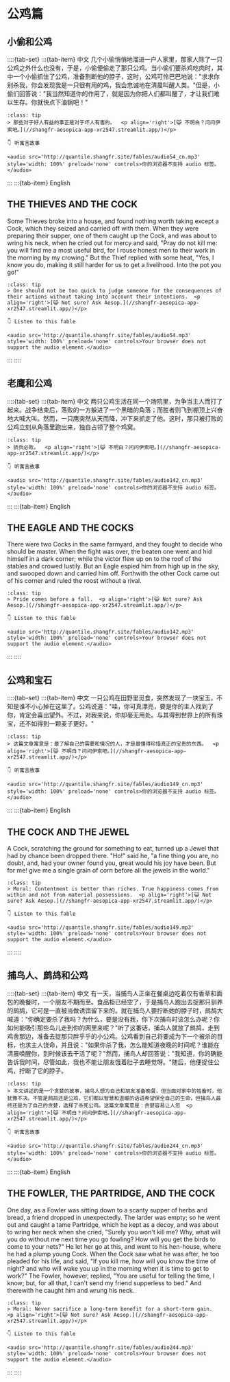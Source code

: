 # 公鸡篇

## 小偷和公鸡


::::{tab-set}
:::{tab-item} 中文
几个小偷悄悄地溜进一户人家里，那家人除了一只公鸡之外什么也没有，于是，小偷便偷走了那只公鸡。当小偷们要杀鸡吃肉时，其中一个小偷抓住了公鸡，准备割断他的脖子，这时，公鸡可怜巴巴地说："求求你别杀我，你会发现我是一只很有用的鸡，我会忠诚地在清晨叫醒人类。"但是，小偷们回答说："我当然知道你的作用了，就是因为你把人们都叫醒了，才让我们难以生存。你就快点下油锅吧！"

```{admonition} **寓意**
:class: tip
> 那些对于好人有益的事正是对于坏人有害的。  <p align='right'>[😺 不明白？问问伊索吧。](//shangfr-aesopica-app-xr2547.streamlit.app/)</p>

👇 听寓言故事

<audio src='http://quantile.shangfr.site/fables/audio54_cn.mp3'  style='width: 100%' preload='none' controls>你的浏览器不支持 audio 标签。</audio>

```

 
:::
:::{tab-item} English
## THE THIEVES AND THE COCK

Some Thieves broke into a house, and found nothing worth taking except a Cock, which they seized and carried off with them. When they were preparing their supper, one of them caught up the Cock, and was about to wring his neck, when he cried out for mercy and said, "Pray do not kill me: you will find me a most useful bird, for I rouse honest men to their work in the morning by my crowing." But the Thief replied with some heat, "Yes, I know you do, making it still harder for us to get a livelihood. Into the pot you go!"

```{admonition} **Moral**
:class: tip
> One should not be too quick to judge someone for the consequences of their actions without taking into account their intentions.  <p align='right'>[😺 Not sure? Ask Aesop.](//shangfr-aesopica-app-xr2547.streamlit.app/)</p>

👇 Listen to this fable

<audio src='http://quantile.shangfr.site/fables/audio54.mp3'  style='width: 100%' preload='none' controls>Your browser does not support the audio element.</audio>

```

 
:::
::::
    
## 老鹰和公鸡


::::{tab-set}
:::{tab-item} 中文
两只公鸡生活在同一个场院里，为争当主人而打了起来。战争结束后，落败的一方躲进了一个黑暗的角落；而胜者则飞到棚顶上兴奋地大喊大叫。然而，一只鹰突然从天而降，冲下来抓走了他。这时，那只被打败的公鸡立刻从角落里跑出来，独自占领了整个鸡窝。

```{admonition} **寓意**
:class: tip
> 骄兵必败。  <p align='right'>[😺 不明白？问问伊索吧。](//shangfr-aesopica-app-xr2547.streamlit.app/)</p>

👇 听寓言故事

<audio src='http://quantile.shangfr.site/fables/audio142_cn.mp3'  style='width: 100%' preload='none' controls>你的浏览器不支持 audio 标签。</audio>

```

 
:::
:::{tab-item} English
## THE EAGLE AND THE COCKS

There were two Cocks in the same farmyard, and they fought to decide who should be master. When the fight was over, the beaten one went and hid himself in a dark corner; while the victor flew up on to the roof of the stables and crowed lustily. But an Eagle espied him from high up in the sky, and swooped down and carried him off. Forthwith the other Cock came out of his corner and ruled the roost without a rival.

```{admonition} **Moral**
:class: tip
> Pride comes before a fall.  <p align='right'>[😺 Not sure? Ask Aesop.](//shangfr-aesopica-app-xr2547.streamlit.app/)</p>

👇 Listen to this fable

<audio src='http://quantile.shangfr.site/fables/audio142.mp3'  style='width: 100%' preload='none' controls>Your browser does not support the audio element.</audio>

```

 
:::
::::
    
## 公鸡和宝石


::::{tab-set}
:::{tab-item} 中文
一只公鸡在田野里觅食，突然发现了一块宝玉，不知是谁不小心掉在这里了。公鸡说道："哇，你可真漂亮，要是你的主人找到了你，肯定会喜出望外。不过，对我来说，你却毫无用处。与其得到世界上的所有珠宝，还不如得到一颗麦子更好。"

```{admonition} **寓意**
:class: tip
> 这篇文章寓意是：最了解自己的需要和情况的人，才是最懂得珍惜真正的宝贵的东西。  <p align='right'>[😺 不明白？问问伊索吧。](//shangfr-aesopica-app-xr2547.streamlit.app/)</p>

👇 听寓言故事

<audio src='http://quantile.shangfr.site/fables/audio149_cn.mp3'  style='width: 100%' preload='none' controls>你的浏览器不支持 audio 标签。</audio>

```

 
:::
:::{tab-item} English
## THE COCK AND THE JEWEL

A Cock, scratching the ground for something to eat, turned up a Jewel that had by chance been dropped there. "Ho!" said he, "a fine thing you are, no doubt, and, had your owner found you, great would his joy have been. But for me! give me a single grain of corn before all the jewels in the world."

```{admonition} **Moral**
:class: tip
> Moral: Contentment is better than riches. True happiness comes from within and not from material possessions.  <p align='right'>[😺 Not sure? Ask Aesop.](//shangfr-aesopica-app-xr2547.streamlit.app/)</p>

👇 Listen to this fable

<audio src='http://quantile.shangfr.site/fables/audio149.mp3'  style='width: 100%' preload='none' controls>Your browser does not support the audio element.</audio>

```

 
:::
::::
    
## 捕鸟人、鹧鸪和公鸡


::::{tab-set}
:::{tab-item} 中文
有一天，当捕鸟人正坐在餐桌边吃着仅有香草和面包的晚餐时，一个朋友不期而至。食品柜已经空了，于是捕鸟人跑出去捉那只驯养的鹧鸪，它可是一直被当做诱饵留下来的。就在捕鸟人要拧断她的脖子时，鹧鸪大喊道："你确定要杀了我吗？为什么，要是没有我，你下次捕鸟时该怎么办呢？你如何能吸引那些鸟儿走到你的网里来呢？"听了这番话，捕鸟人就放了鹧鸪，走到鸡舍那边，准备去捉那只胖乎乎的小公鸡。公鸡看到自己将要成为下一个被杀的目标，也求主人饶命，并且说："如果你杀了我，怎么能知道夜晚的时间呢？谁能在清晨唤醒你，到时候该去干活了呢？"然而，捕鸟人却回答说："我知道，你的确能告诉我时间，尽管如此，我也不能让朋友饿着肚子去睡觉呀。"随后，他便捉住公鸡，拧断了它的脖子。

```{admonition} **寓意**
:class: tip
> 本文讲述的是一个贪婪的故事，捕鸟人想为自己和朋友准备晚餐，但当面对家中的牲畜时，他犹豫不决。不管是鹧鸪还是公鸡，它们都以智慧和温暖的话语希望保全自己的生命，但捕鸟人最终还是为了自己的贪婪，选择了杀死公鸡。这篇文章寓意是：贪婪容易让人忽  <p align='right'>[😺 不明白？问问伊索吧。](//shangfr-aesopica-app-xr2547.streamlit.app/)</p>

👇 听寓言故事

<audio src='http://quantile.shangfr.site/fables/audio244_cn.mp3'  style='width: 100%' preload='none' controls>你的浏览器不支持 audio 标签。</audio>

```

 
:::
:::{tab-item} English
## THE FOWLER, THE PARTRIDGE, AND THE COCK

One day, as a Fowler was sitting down to a scanty supper of herbs and bread, a friend dropped in unexpectedly. The larder was empty; so he went out and caught a tame Partridge, which he kept as a decoy, and was about to wring her neck when she cried, "Surely you won't kill me? Why, what will you do without me next time you go fowling? How will you get the birds to come to your nets?" He let her go at this, and went to his hen-house, where he had a plump young Cock. When the Cock saw what he was after, he too pleaded for his life, and said, "If you kill me, how will you know the time of night? and who will wake you up in the morning when it is time to get to work?" The Fowler, however, replied, "You are useful for telling the time, I know; but, for all that, I can't send my friend supperless to bed." And therewith he caught him and wrung his neck.

```{admonition} **Moral**
:class: tip
> Moral: Never sacrifice a long-term benefit for a short-term gain.  <p align='right'>[😺 Not sure? Ask Aesop.](//shangfr-aesopica-app-xr2547.streamlit.app/)</p>

👇 Listen to this fable

<audio src='http://quantile.shangfr.site/fables/audio244.mp3'  style='width: 100%' preload='none' controls>Your browser does not support the audio element.</audio>

```

 
:::
::::
    
